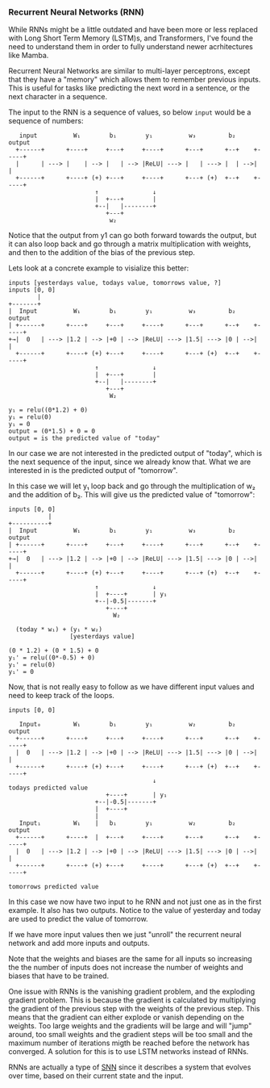 ### Recurrent Neural Networks (RNN)
While RNNs might be a little outdated and have been more or less replaced with
Long Short Term Memory (LSTM)s, and Transformers, I've found the need to
understand them in order to fully understand newer acrhitectures like Mamba.

Recurrent Neural Networks are similar to multi-layer perceptrons, except that
they have a "memory" which allows them to remember previous inputs. This is
useful for tasks like predicting the next word in a sentence, or the next
character in a sequence.

The input to the RNN is a sequence of values, so below `input` would be a
sequence of numbers:
```
   input          W₁        b₁        y₁          w₃         b₂      output
  +------+      +----+     +---+     +----+      +---+      +--+    +-----+
  |      | ---> |    | --> |   | --> |ReLU| ---> |   | ---> |  | -->|     |
  +------+      +----+ (+) +---+     +----+      +---+ (+)  +--+    +-----+
                        ↑               ↓ 
                        |  +---+        | 
                        +--|   |--------+
                           +---+
                            w₂
```
Notice that the output from y1 can go both forward towards the output, but it
can also loop back and go through a matrix multiplication with weights, and then
to  the addition of the bias of the previous step.

Lets look at a concrete example to visialize this better:
```
inputs [yesterdays value, todays value, tomorrows value, ?]
inputs [0, 0]
        |
+-------+
|  Input          W₁        b₁        y₁          w₃         b₂      output
| +------+      +----+     +---+     +----+      +---+      +--+    +-----+
+→|  0   | ---> |1.2 | --> |+0 | --> |ReLU| ---> |1.5| ---> |0 | -->|     |
  +------+      +----+ (+) +---+     +----+      +---+ (+)  +--+    +-----+
                        ↑               ↓ 
                        |  +---+        | 
                        +--|   |--------+
                           +---+
                            W₂

y₁ = relu((0*1.2) + 0)
y₁ = relu(0)
y₁ = 0
output = (0*1.5) + 0 = 0
output = is the predicted value of "today"
```
In our case we are not interested in the predicted output of "today", which is
the next sequence of the input, since we already know that. What we are
interested in is the predicted output of "tomorrow".

In this case we will let y₁ loop back and go through the multiplication of w₂
and the addition of b₂. This will give us the predicted value of "tomorrow":
```
inputs [0, 0]
           |
+----------+
|  Input          W₁        b₁        y₁          w₃         b₂      output
| +------+      +----+     +---+     +----+      +---+      +--+    +-----+
+→|  0   | ---> |1.2 | --> |+0 | --> |ReLU| ---> |1.5| ---> |0 | -->|     |
  +------+      +----+ (+) +---+     +----+      +---+ (+)  +--+    +-----+
                        ↑               ↓ 
                        |  +----+       | y₁
                        +--|-0.5|-------+
                           +----+
                             W₂

  (today * w₁) + (y₁ * w₂)
                 [yesterdays value]

(0 * 1.2) + (0 * 1.5) + 0
y₁' = relu((0*-0.5) + 0)
y₁' = relu(0)
y₁' = 0
```
Now, that is not really easy to follow as we have different input values and
need to keep track of the loops. 
```
inputs [0, 0]

   Input₀         W₁        b₁        y₁          w₂         b₂      output
  +------+      +----+     +---+     +----+      +---+      +--+    +-----+
  |  0   | ---> |1.2 | --> |+0 | --> |ReLU| ---> |1.5| ---> |0 | -->|     |
  +------+      +----+ (+) +---+     +----+      +---+ (+)  +--+    +-----+
                                        ↓                          todays predicted value
                           +----+       | y₁
                        +--|-0.5|-------+
                        |  +----+
                        |
   Input₁         W₁    |   b₁        y₁          w₂         b₂      output
  +------+      +----+  |  +---+     +----+      +---+      +--+    +-----+
  |  0   | ---> |1.2 | --> |+0 | --> |ReLU| ---> |1.5| ---> |0 | -->|     |
  +------+      +----+ (+) +---+     +----+      +---+ (+)  +--+    +-----+
                                                                    tomorrows predicted value
```
In this case we now have two input to he RNN and not just one as in the first
example. It also has two outputs. Notice to the value of yesterday and today
are used to predict the value of tomorrow.

If we have more input values then we just "unroll" the recurrent neural network
and add more inputs and outputs.

Note that the weights and biases are the same for all inputs so increasing the
the number of inputs does not increase the number of weights and biases that
have to be trained.

One issue with RNNs is the vanishing gradient problem, and the exploding
gradient problem. This is because the gradient is calculated by multiplying the
gradient of the previous step with the weights of the previous step. This means
that the gradient can either explode or vanish depending on the weights. Too 
large weights and the gradients will be large and will "jump" around, too small
weights and the gradient steps will be too small and the maximum number of
iterations migth be reached before the network has converged.
A solution for this is to use LSTM networks instead of RNNs.

RNNs are actually a type of [SNN](./state-space-models.md) since it describes
a system that evolves over time, based on their current state and the input.
